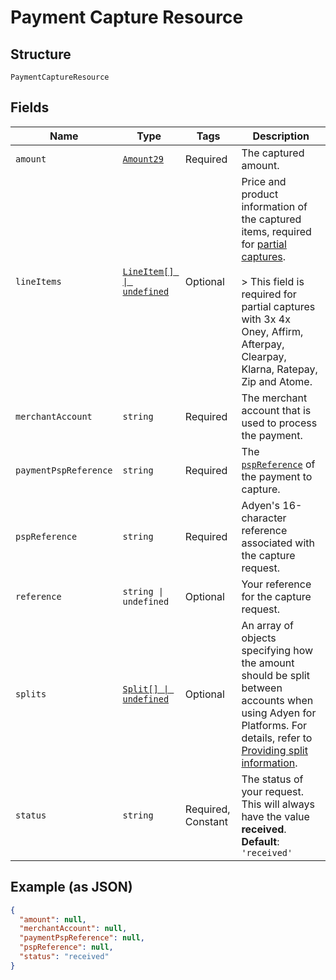 
# Payment Capture Resource

## Structure

`PaymentCaptureResource`

## Fields

| Name | Type | Tags | Description |
|  --- | --- | --- | --- |
| `amount` | [`Amount29`](../../doc/models/amount-29.md) | Required | The captured amount. |
| `lineItems` | [`LineItem[] \| undefined`](../../doc/models/line-item.md) | Optional | Price and product information of the captured items, required for [partial captures](https://docs.adyen.com/online-payments/capture#partial-capture).<br><br>> This field is required for partial captures with 3x 4x Oney, Affirm, Afterpay, Clearpay, Klarna, Ratepay, Zip and Atome. |
| `merchantAccount` | `string` | Required | The merchant account that is used to process the payment. |
| `paymentPspReference` | `string` | Required | The [`pspReference`](https://docs.adyen.com/api-explorer/#/CheckoutService/latest/post/payments__resParam_pspReference) of the payment to capture. |
| `pspReference` | `string` | Required | Adyen's 16-character reference associated with the capture request. |
| `reference` | `string \| undefined` | Optional | Your reference for the capture request. |
| `splits` | [`Split[] \| undefined`](../../doc/models/split.md) | Optional | An array of objects specifying how the amount should be split between accounts when using Adyen for Platforms. For details, refer to [Providing split information](https://docs.adyen.com/marketplaces-and-platforms/processing-payments#providing-split-information). |
| `status` | `string` | Required, Constant | The status of your request. This will always have the value **received**.<br>**Default**: `'received'` |

## Example (as JSON)

```json
{
  "amount": null,
  "merchantAccount": null,
  "paymentPspReference": null,
  "pspReference": null,
  "status": "received"
}
```

